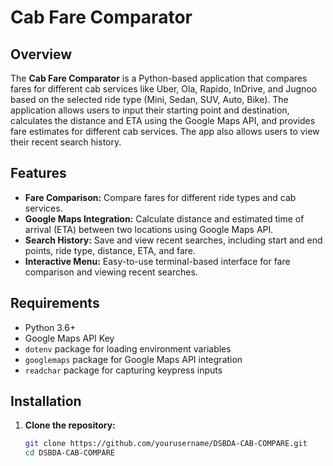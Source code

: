 # Cab Fare Comparator

## Overview

The **Cab Fare Comparator** is a Python-based application that compares fares for different cab services like Uber, Ola, Rapido, InDrive, and Jugnoo based on the selected ride type (Mini, Sedan, SUV, Auto, Bike). The application allows users to input their starting point and destination, calculates the distance and ETA using the Google Maps API, and provides fare estimates for different cab services. The app also allows users to view their recent search history.

## Features

- **Fare Comparison:** Compare fares for different ride types and cab services.
- **Google Maps Integration:** Calculate distance and estimated time of arrival (ETA) between two locations using Google Maps API.
- **Search History:** Save and view recent searches, including start and end points, ride type, distance, ETA, and fare.
- **Interactive Menu:** Easy-to-use terminal-based interface for fare comparison and viewing recent searches.

## Requirements

- Python 3.6+
- Google Maps API Key
- `dotenv` package for loading environment variables
- `googlemaps` package for Google Maps API integration
- `readchar` package for capturing keypress inputs

## Installation

1. **Clone the repository:**

   ```bash
   git clone https://github.com/yourusername/DSBDA-CAB-COMPARE.git
   cd DSBDA-CAB-COMPARE
   
